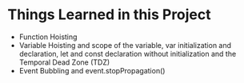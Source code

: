 # Things Learned in this Project

- Function Hoisting
- Variable Hoisting and scope of the variable, var initialization and declaration, let and const declaration without initialization and the Temporal Dead Zone (TDZ)
- Event Bubbling and event.stopPropagation()